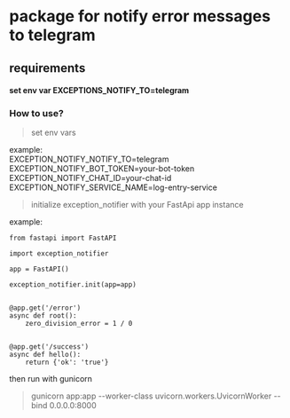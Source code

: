 # package for notify error messages to telegram

## requirements

#### set env var EXCEPTIONS_NOTIFY_TO=telegram

### How to use?

> set env vars

example:\
EXCEPTION_NOTIFY_NOTIFY_TO=telegram\
EXCEPTION_NOTIFY_BOT_TOKEN=your-bot-token\
EXCEPTION_NOTIFY_CHAT_ID=your-chat-id\
EXCEPTION_NOTIFY_SERVICE_NAME=log-entry-service

> initialize exception_notifier with your FastApi app instance

example:

```
from fastapi import FastAPI

import exception_notifier

app = FastAPI()

exception_notifier.init(app=app)


@app.get('/error')
async def root():
    zero_division_error = 1 / 0


@app.get('/success')
async def hello():
    return {'ok': 'true'}
```

then run with gunicorn
> gunicorn app:app --worker-class uvicorn.workers.UvicornWorker --bind 0.0.0.0:8000
